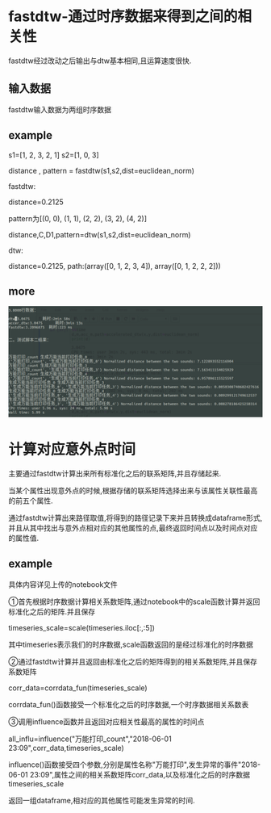 fastdtw-通过时序数据来得到之间的相关性
=====

fastdtw经过改动之后输出与dtw基本相同,且运算速度很快.



输入数据
----

fastdtw输入数据为两组时序数据




example
---


s1=[1, 2, 3, 2, 1]
s2=[1, 0, 3]

distance , pattern = fastdtw(s1,s2,dist=euclidean_norm)

fastdtw:

distance=0.2125

pattern为[(0, 0), (1, 1), (2, 2), (3, 2), (4, 2)]


distance,C,D1,pattern=dtw(s1,s2,dist=euclidean_norm)

dtw:

distance=0.2125, path:(array([0, 1, 2, 3, 4]), array([0, 1, 2, 2, 2]))



more
----

![](https://github.com/Orientsoft/prophet-suite/blob/master/fastdtw_corr/2019-03-22%2015-32-39%20%E7%9A%84%E5%B1%8F%E5%B9%95%E6%88%AA%E5%9B%BE.png)



计算对应意外点时间
===


主要通过fastdtw计算出来所有标准化之后的联系矩阵,并且存储起来.

当某个属性出现意外点的时候,根据存储的联系矩阵选择出来与该属性关联性最高的前五个属性.

通过fastdtw计算出来路径取值,将得到的路径记录下来并且转换成dataframe形式,并且从其中找出与意外点相对应的其他属性的点,最终返回时间点以及时间点对应的属性值.

example
---

具体内容详见上传的notebook文件


①首先根据时序数据计算相关系数矩阵,通过notebook中的scale函数计算并返回标准化之后的矩阵.并且保存

timeseries_scale=scale(timeseries.iloc[:,:5])

其中timeseries表示我们的时序数据,scale函数返回的是经过标准化的时序数据


②通过fastdtw计算并且返回由标准化之后的矩阵得到的相关系数矩阵,并且保存系数矩阵

corr_data=corrdata_fun(timeseries_scale)

corrdata_fun()函数接受一个标准化之后的时序数据,一个时序数据相关系数表


③调用influence函数并且返回对应相关性最高的属性的时间点

all_influ=influence("万能打印_count","2018-06-01 23:09",corr_data,timeseries_scale)

influence()函数接受四个参数,分别是属性名称"万能打印",发生异常的事件"2018-06-01 23:09",属性之间的相关系数矩阵corr_data,以及标准化之后的时序数据timeseries_scale

返回一组dataframe,相对应的其他属性可能发生异常的时间.


